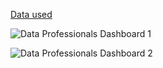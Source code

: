 

[Data used](data_professionals_survey.xlsx)


![Data Professionals Dashboard 1](https://github.com/user-attachments/assets/f3c7fe28-96c6-4961-82d5-5cb61bf141ac)


![Data Professionals Dashboard 2](https://github.com/user-attachments/assets/9129ce31-07c3-41b2-9823-6ac4faee60dc)

